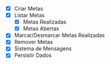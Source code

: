 - [x] Criar Metas
- [x] Listar Metas
    - [x] Metas Realizadas
    - [x] Metas Abertas
- [x] Marcar/Desmarcar Metas Realizadas
- [x] Remover Metas
- [x] Sistema de Mensagens
- [x] Persistir Dados